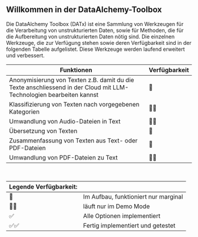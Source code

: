 ## Willkommen in der DataAlchemy-Toolbox

Die DataAlchemy Toolbox (DATx) ist eine Sammlung von Werkzeugen für die Verarbeitung von unstrukturierten Daten, sowie für Methoden, die für die Aufbereitung von unstrukturierten Daten nötig sind. Die einzelnen Werkzeuge, die zur Verfügung stehen sowie deren Verfügbarkeit sind in der folgenden Tabelle aufgelistet. Diese Werkzeuge werden laufend erweitert und verbessert.

| Funktionen | Verfügbarkeit |
|------------|---------------|
| Anonymisierung von Texten z.B. damit du die Texte anschliessend in der Cloud mit LLM-Technologien bearbeiten kannst | 🚧 |
| Klassifizierung von Texten nach vorgegebenen Kategorien | 🚧✅ |
| Umwandlung von Audio-Dateien in Text | 🚧✅ |
| Übersetzung von Texten | 🚧 |
| Zusammenfassung von Texten aus Text- oder PDF-Dateien | 🚧 |
| Umwandlung von PDF-Dateien zu Text | 🚧✅ |
</br>

| **Legende Verfügbarkeit:** | |
|------------|---------------|
| 🚧 | Im Aufbau, funktioniert nur marginal |
| 🚧✅ | läuft nur im Demo Mode |
| ✅ | Alle Optionen implementiert |
| ✅✅ | Fertig implementiert und getestet |